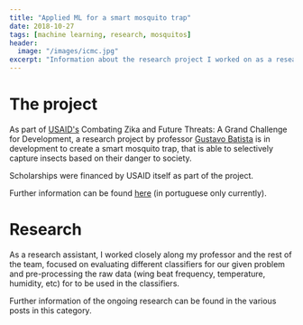 ```yaml
---
title: "Applied ML for a smart mosquito trap"
date: 2018-10-27
tags: [machine learning, research, mosquitos]
header:
  image: "/images/icmc.jpg"
excerpt: "Information about the research project I worked on as a research assistant"
--- 
```


# The project
As part of [USAID's](https://www.usaid.gov/) Combating Zika and Future Threats: A Grand Challenge for Development, a research project by professor [Gustavo Batista](http://conteudo.icmc.usp.br/pessoas/gbatista/) is in development to create a smart mosquito trap, that is able to selectively capture insects based on their danger to society.

Scholarships were financed by USAID itself as part of the project.

Further information can be found [here](http://www.jornaldocampus.usp.br/index.php/2016/10/icmc-cria-armadilha-contra-aedes-aegypti/) (in portuguese only currently).


# Research
As a research assistant, I worked closely along my professor and the rest of the team, focused on evaluating different classifiers for our given problem and pre-processing the raw data (wing beat frequency, temperature, humidity, etc) for to be used in the classifiers.

Further information of the ongoing research can be found in the various posts in this category.
